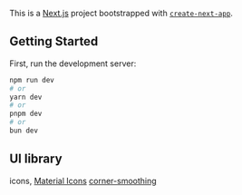 This is a [Next.js](https://nextjs.org/) project bootstrapped with [`create-next-app`](https://github.com/vercel/next.js/tree/canary/packages/create-next-app).

## Getting Started

First, run the development server:

```bash
npm run dev
# or
yarn dev
# or
pnpm dev
# or
bun dev
```

## UI library

icons, [Material Icons](https://fonts.google.com/icons?selected=Material+Symbols+Outlined)
[corner-smoothing](https://github.com/sanalabs/corner-smoothing)

